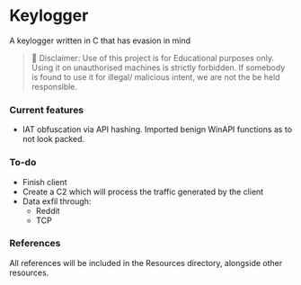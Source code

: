 # Keylogger
A keylogger written in C that has evasion in mind

> 🚫 Disclaimer: Use of this project is for Educational purposes only. Using it on unauthorised machines is strictly forbidden. If somebody is found to use it for illegal/ malicious intent, we are not the be held responsible.

### Current features
- IAT obfuscation via API hashing. Imported benign WinAPI functions as to not look packed.

### To-do

- Finish client
- Create a C2 which will process the traffic generated by the client
- Data exfil through:
  - Reddit
  - TCP

### References
All references will be included in the Resources directory, alongside other resources.
